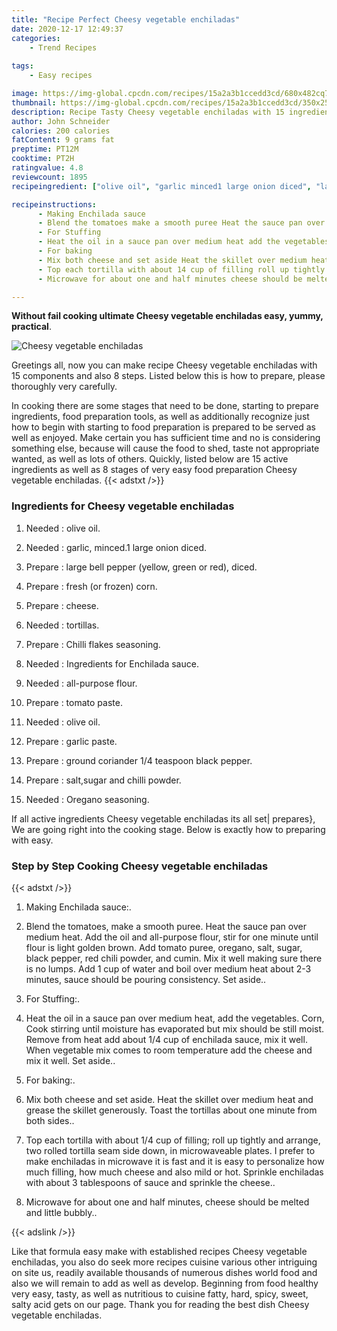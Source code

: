 ```yaml
---
title: "Recipe Perfect Cheesy vegetable enchiladas"
date: 2020-12-17 12:49:37
categories:
    - Trend Recipes
    
tags:
    - Easy recipes

image: https://img-global.cpcdn.com/recipes/15a2a3b1ccedd3cd/680x482cq70/cheesy-vegetable-enchiladas-recipe-main-photo.jpg
thumbnail: https://img-global.cpcdn.com/recipes/15a2a3b1ccedd3cd/350x250cq70/cheesy-vegetable-enchiladas-recipe-main-photo.jpg
description: Recipe Tasty Cheesy vegetable enchiladas with 15 ingredients and 8 stages of easy cooking.
author: John Schneider
calories: 200 calories
fatContent: 9 grams fat
preptime: PT12M
cooktime: PT2H
ratingvalue: 4.8
reviewcount: 1895
recipeingredient: ["olive oil", "garlic minced1 large onion diced", "large bell pepper yellow green or red diced", "fresh or frozen corn", "cheese", "tortillas", "Chilli flakes seasoning", "Ingredients for Enchilada sauce", "allpurpose flour", "tomato paste", "olive oil", "garlic paste", "ground coriander 14 teaspoon black pepper", "saltsugar and chilli powder", "Oregano seasoning"]

recipeinstructions: 
      - Making Enchilada sauce 
      - Blend the tomatoes make a smooth puree Heat the sauce pan over medium heat Add the oil and allpurpose flour stir for one minute until flour is light golden brown Add tomato puree oregano salt sugar black pepper red chili powder and cumin Mix it well making sure there is no lumps Add 1 cup of water and boil over medium heat about 23 minutes sauce should be pouring consistency Set aside 
      - For Stuffing 
      - Heat the oil in a sauce pan over medium heat add the vegetables Corn Cook stirring until moisture has evaporated but mix should be still moist Remove from heat add about 14 cup of enchilada sauce mix it well When vegetable mix comes to room temperature add the cheese and mix it well Set aside 
      - For baking 
      - Mix both cheese and set aside Heat the skillet over medium heat and grease the skillet generously Toast the tortillas about one minute from both sides 
      - Top each tortilla with about 14 cup of filling roll up tightly and arrange two rolled tortilla seam side down in microwaveable plates I prefer to make enchiladas in microwave it is fast and it is easy to personalize how much filling how much cheese and also mild or hot Sprinkle enchiladas with about 3 tablespoons of sauce and sprinkle the cheese 
      - Microwave for about one and half minutes cheese should be melted and little bubbly

---
```




**Without fail cooking ultimate Cheesy vegetable enchiladas easy, yummy, practical**. 


![Cheesy vegetable enchiladas](https://img-global.cpcdn.com/recipes/15a2a3b1ccedd3cd/680x482cq70/cheesy-vegetable-enchiladas-recipe-main-photo.jpg "Cheesy vegetable enchiladas")




Greetings all, now you can make recipe Cheesy vegetable enchiladas with 15 components and also 8 steps. Listed below this is how to prepare, please thoroughly very carefully.

In cooking there are some stages that need to be done, starting to prepare ingredients, food preparation tools, as well as additionally recognize just how to begin with starting to food preparation is prepared to be served as well as enjoyed. Make certain you has sufficient time and no is considering something else, because will cause the food to shed, taste not appropriate wanted, as well as lots of others. Quickly, listed below are 15 active ingredients as well as 8 stages of very easy food preparation Cheesy vegetable enchiladas.
{{< adstxt />}}

### Ingredients for Cheesy vegetable enchiladas


1. Needed  : olive oil.

1. Needed  : garlic, minced.1 large onion diced.

1. Prepare  : large bell pepper (yellow, green or red), diced.

1. Prepare  : fresh (or frozen) corn.

1. Prepare  : cheese.

1. Needed  : tortillas.

1. Prepare  : Chilli flakes seasoning.

1. Needed  : Ingredients for Enchilada sauce.

1. Needed  : all-purpose flour.

1. Prepare  : tomato paste.

1. Needed  : olive oil.

1. Prepare  : garlic paste.

1. Prepare  : ground coriander 1/4 teaspoon black pepper.

1. Prepare  : salt,sugar and chilli powder.

1. Needed  : Oregano seasoning.



If all active ingredients Cheesy vegetable enchiladas its all set| prepares}, We are going right into the cooking stage. Below is exactly how to preparing with easy.

### Step by Step Cooking Cheesy vegetable enchiladas

{{< adstxt />}}


1. Making Enchilada sauce:.



1. Blend the tomatoes, make a smooth puree. Heat the sauce pan over medium heat. Add the oil and all-purpose flour, stir for one minute until flour is light golden brown. Add tomato puree, oregano, salt, sugar, black pepper, red chili powder, and cumin. Mix it well making sure there is no lumps. Add 1 cup of water and boil over medium heat about 2-3 minutes, sauce should be pouring consistency. Set aside..



1. For Stuffing:.



1. Heat the oil in a sauce pan over medium heat, add the vegetables. Corn, Cook stirring until moisture has evaporated but mix should be still moist. Remove from heat add about 1/4 cup of enchilada sauce, mix it well. When vegetable mix comes to room temperature add the cheese and mix it well. Set aside..



1. For baking:.



1. Mix both cheese and set aside. Heat the skillet over medium heat and grease the skillet generously. Toast the tortillas about one minute from both sides..



1. Top each tortilla with about 1/4 cup of filling; roll up tightly and arrange, two rolled tortilla seam side down, in microwaveable plates. I prefer to make enchiladas in microwave it is fast and it is easy to personalize how much filling, how much cheese and also mild or hot. Sprinkle enchiladas with about 3 tablespoons of sauce and sprinkle the cheese..



1. Microwave for about one and half minutes, cheese should be melted and little bubbly..





{{< adslink />}}

Like that formula easy make with established recipes Cheesy vegetable enchiladas, you also do seek more recipes cuisine various other intriguing on site us, readily available thousands of numerous dishes world food and also we will remain to add as well as develop. Beginning from food healthy very easy, tasty, as well as nutritious to cuisine fatty, hard, spicy, sweet, salty acid gets on our page. Thank you for reading the best dish Cheesy vegetable enchiladas.
